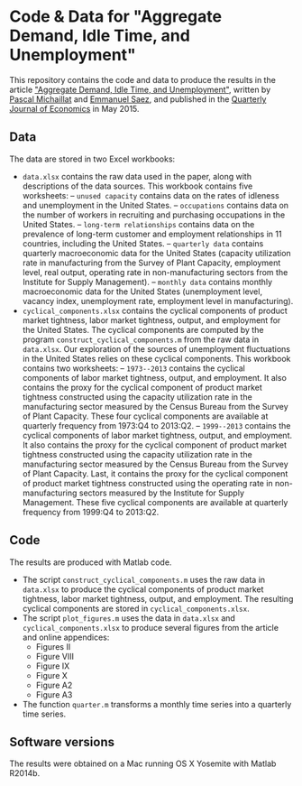 # Code & Data for "Aggregate Demand, Idle Time, and Unemployment"

This repository contains the code and data to produce the results in the article ["Aggregate Demand, Idle Time, and Unemployment"](https://www.pascalmichaillat.org/3.html), written by [Pascal Michaillat](https://www.pascalmichaillat.org) and [Emmanuel Saez](https://eml.berkeley.edu/~saez/), and published in the [Quarterly Journal of Economics](https://doi.org/10.1093/qje/qjv006) in May 2015.

## Data

The data are stored in two Excel workbooks:

* `data.xlsx` contains the raw data used in the paper, along with descriptions of the data sources. This workbook contains five worksheets:
	– `unused capacity` contains data on the rates of idleness and unemployment in the United States.
	– `occupations` contains data on the number of workers in recruiting and purchasing
	occupations in the United States.
	– `long-term relationships` contains data on the prevalence of long-term customer and employment relationships in 11 countries, including the United States.
	– `quarterly data` contains quarterly macroeconomic data for the United States (capacity utilization rate in manufacturing from the Survey of Plant Capacity, employment level, real output, operating rate in non-manufacturing sectors from the Institute for Supply Management).
	– `monthly data` contains monthly macroeconomic data for the United States (unemployment level, vacancy index, unemployment rate, employment level in manufacturing).
* `cyclical_components.xlsx` contains the cyclical components of product market tightness, labor market tightness, output, and employment for the United States. The cyclical components are computed by the program `construct_cyclical_components.m` from the raw data in `data.xlsx`. Our exploration of the sources of unemployment fluctuations in the United States relies on these cyclical components. This workbook contains two worksheets:
	– `1973--2013` contains the cyclical components of labor market tightness, output, and employment. It also contains the proxy for the cyclical component of product market tightness constructed using the capacity utilization rate in the manufacturing sector measured by the Census Bureau from the Survey of Plant Capacity. These four cyclical components are available at quarterly frequency from 1973:Q4 to 2013:Q2.
	– `1999--2013` contains the cyclical components of labor market tightness, output, and employment. It also contains the proxy for the cyclical component of product market tightness constructed using the capacity utilization rate in the manufacturing sector measured by the Census Bureau from the Survey of Plant Capacity. Last, it contains the proxy for the cyclical component of product market tightness constructed using the operating rate in non-manufacturing sectors measured by the Institute for Supply Management. These five cyclical components are available at quarterly frequency from 1999:Q4 to 2013:Q2.

## Code

The results are produced with Matlab code.

* The script `construct_cyclical_components.m` uses the raw data in `data.xlsx` to produce the cyclical components of product market tightness, labor market tightness, output, and employment. The resulting cyclical components are stored in `cyclical_components.xlsx`.
* The script `plot_figures.m` uses the data in `data.xlsx` and `cyclical_components.xlsx` to produce several figures from the article and online appendices:
	- Figures II
	- Figure VIII
	- Figure IX
	- Figure X
	- Figure A2
	- Figure A3
* The function `quarter.m` transforms a monthly time series into a quarterly time series.

## Software versions

The results were obtained on a Mac running OS X Yosemite with Matlab R2014b.

